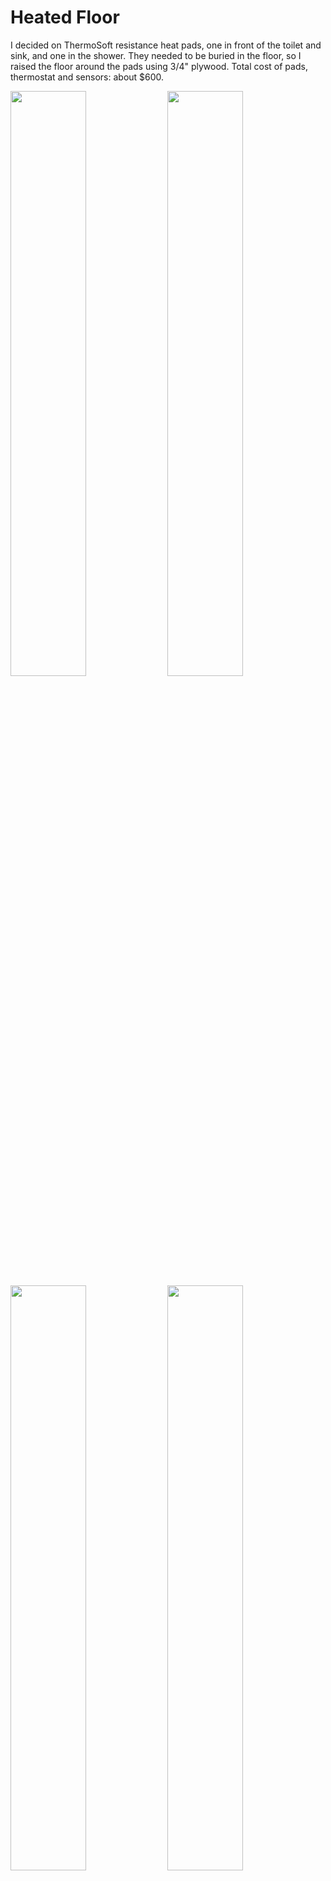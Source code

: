 # Heated Floor
I decided on ThermoSoft resistance heat pads, one in front of the toilet and sink, and one in the shower.  They needed to be buried in the floor, so I raised the floor around the pads using 3/4" plywood.  Total cost of pads, thermostat and sensors: about $600.

<img width="49%" src="images/IMG_3877.jpg">
<img width="49%" src="images/IMG_3878.jpg">
<img width="49%" src="images/IMG_3879.jpg">

<img width="49%" src="images/IMG_3880.jpg">
<img width="49%" src="images/IMG_3881.jpg">

<img width="49%" src="images/IMG_3884.jpg">
<img width="49%" src="images/IMG_3888.jpg">

<p>With the plywood in place, I could start covering up the pads.</p>
<img width="49%" src="images/IMG_3890.jpg">
<img width="49%" src="images/IMG_3891.jpg">
<img width="49%" src="images/IMG_3892.jpg">
<img width="49%" src="images/IMG_3951.jpg">
<img width="49%" src="images/IMG_4073.jpg">

<p>For the shower floor, I first needed to float the right slope, while leaving enough margin to cover the heating pad.</p>
<img width="49%" src="images/IMG_4074.jpg">
<img width="49%" src="images/IMG_4168.jpg">
<img width="49%" src="images/IMG_4189.jpg">
<img width="49%" src="images/IMG_4191.jpg">
<img width="49%" src="images/IMG_4193.jpg">

<p>I initially installed the thermostat too close to the shower.  The village inspector pointed out during the rough inspecction that it wouldn't have passed electrical inspection, so I had to move it.</p>
<img width="49%" src="images/IMG_3882.jpg">
<img width="49%" src="images/IMG_3887.jpg">

<img width="30%" src="images/IMG_3914.jpg">
<img width="30%" src="images/IMG_3917.jpg">
<img width="30%" src="images/IMG_3926.jpg">

This is a better location, where the jacuzzi's pump timer was.  Now I know why they put it way over there!

<img width="49%" src="images/IMG_3974.jpg">
<img width="49%" src="images/IMG_4042.jpg">
The black lines are the power, and the lines inside the clear tubing are the thermometers.  The thermostat only uses one sensor, but a spare sensor runs under the shower in case the other one fails.

<img width="49%" src="images/IMG_4165.jpg">
<img width="49%" src="images/IMG_4166.jpg">
The instructions specify to put the power and sensor lines in separate conduit.

